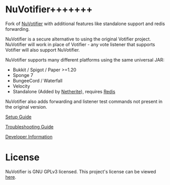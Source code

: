 # NuVotifier+++++++
Fork of [NuVotifier](https://github.com/NuVotifier/NuVotifier) with additional features like standalone support and redis forwarding.

NuVotifier is a secure alternative to using the original Votifier project.
NuVotifier will work in place of Votifier - any vote listener that supports
Votifier will also support NuVotifier.

NuVotifier supports many different platforms using the same universal JAR:

+ Bukkit / Spigot / Paper >=1.20
+ Sponge 7
+ BungeeCord / Waterfall
+ Velocity
+ Standalone (Added by [Netherite](https://netherite.gg)), requires [Redis](https://redis.io)

NuVotifier also adds forwarding and listener test commands not present in the
original version.

[Setup Guide](https://github.com/NuVotifier/NuVotifier/wiki/Setup-Guide)

[Troubleshooting Guide](https://github.com/NuVotifier/NuVotifier/wiki/Troubleshooting-Guide)

[Developer Information](https://github.com/NuVotifier/NuVotifier/wiki/Developer-Documentation)

# License

NuVotifier is GNU GPLv3 licensed. This project's license can be viewed [here](LICENSE).
